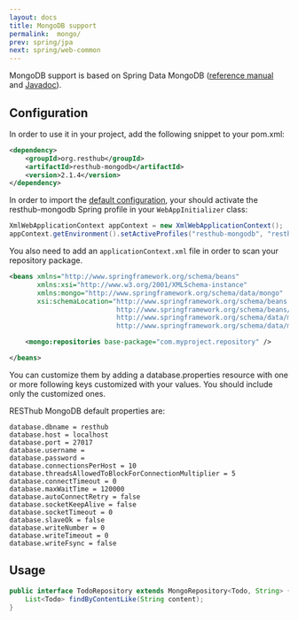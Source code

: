 ```yaml
---
layout: docs
title: MongoDB support
permalink:  mongo/
prev: spring/jpa
next: spring/web-common
---
```


<div class="toc"></div>

MongoDB support is based on Spring Data MongoDB ([reference manual](http://static.springsource.org/spring-data/data-mongodb/docs/current/reference/html/)
and [Javadoc](http://static.springsource.org/spring-data/data-mongodb/docs/current/api/>)).

## Configuration

In order to use it in your project, add the following snippet to your pom.xml:

```xml
<dependency>
    <groupId>org.resthub</groupId>
    <artifactId>resthub-mongodb</artifactId>
    <version>2.1.4</version>
</dependency>
```

In order to import the [default configuration](https://github.com/resthub/resthub-spring-stack/blob/master/resthub-mongodb/src/main/resources/resthubContext.xml>),
your should activate the resthub-mongodb Spring profile in your `WebAppInitializer` class:

```java
XmlWebApplicationContext appContext = new XmlWebApplicationContext();
appContext.getEnvironment().setActiveProfiles("resthub-mongodb", "resthub-web-server");
```

You also need to add an `applicationContext.xml` file in order to scan your repository package.

```xml
<beans xmlns="http://www.springframework.org/schema/beans"
       xmlns:xsi="http://www.w3.org/2001/XMLSchema-instance"
       xmlns:mongo="http://www.springframework.org/schema/data/mongo"
       xsi:schemaLocation="http://www.springframework.org/schema/beans
                           http://www.springframework.org/schema/beans/spring-beans.xsd
                           http://www.springframework.org/schema/data/mongo
                           http://www.springframework.org/schema/data/mongo/spring-mongo.xsd">

    <mongo:repositories base-package="com.myproject.repository" />

</beans>
```

You can customize them by adding a database.properties resource with one or more following keys customized
with your values.
You should include only the customized ones.

RESThub MongoDB default properties are:

```
database.dbname = resthub
database.host = localhost
database.port = 27017
database.username =
database.password =
database.connectionsPerHost = 10
database.threadsAllowedToBlockForConnectionMultiplier = 5
database.connectTimeout = 0
database.maxWaitTime = 120000
database.autoConnectRetry = false
database.socketKeepAlive = false
database.socketTimeout = 0
database.slaveOk = false
database.writeNumber = 0
database.writeTimeout = 0
database.writeFsync = false
```

## Usage

```java
public interface TodoRepository extends MongoRepository<Todo, String> {
    List<Todo> findByContentLike(String content);
}
```
